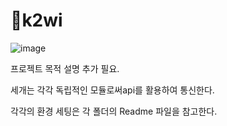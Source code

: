# 🥝k2wi

![image](https://github.com/user-attachments/assets/b873b857-4226-4994-a42d-e46aa46fd57f)



프로젝트 목적 설명 추가 필요.



세개는 각각 독립적인 모듈로써api를 활용하여 통신한다.

각각의 환경 세팅은 각 폴더의 Readme 파일을 참고한다.
